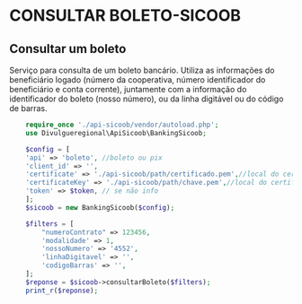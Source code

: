 # CONSULTAR BOLETO-SICOOB

## Consultar um boleto
Serviço para consulta de um boleto bancário. Utiliza as informações do beneficiário logado (número da cooperativa, número identificador do beneficiário e conta corrente), juntamente com a informação do identificador do boleto (nosso número), ou da linha digitável ou do código de barras.

```php
    require_once './api-sicoob/vendor/autoload.php';
    use Divulgueregional\ApiSicoob\BankingSicoob;

    $config = [
    'api' => 'boleto', //boleto ou pix
    'client_id' => '',
    'certificate' => './api-sicoob/path/certificado.pem',//local do certificado crt
    'certificateKey' => './api-sicoob/path/chave.pem',//local do certificado key
    'token' => $token, // se não info
    ];
    $sicoob = new BankingSicoob($config);

    $filters = [
        "numeroContrato" => 123456,
        'modalidade' => 1,
        'nossoNumero' => '4552',
        'linhaDigitavel' => '',
        'codigoBarras' => '',
    ];
    $reponse = $sicoob->consultarBoleto($filters);
    print_r($reponse);  
```